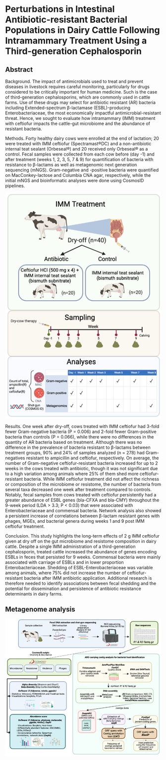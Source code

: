 # Perturbations in Intestinal Antibiotic-resistant Bacterial Populations in Dairy Cattle Following Intramammary Treatment Using a Third-generation Cephalosporin 

## Abstract

Background. The impact of antimicrobials used to treat and prevent diseases in livestock requires careful monitoring, particularly for drugs considered to be critically important for human medicine. Such is the case of third-generation cephalosporins, which are commonly used in cattle farms. Use of these drugs may select for antibiotic resistant (AR) bacteria including Extended-spectrum β-lactamase (ESBL)-producing Enterobacteriaceae, the most economically impactful antimicrobial-resistant threat. Hence, we sought to evaluate how intramammary (IMM) treatment with ceftiofur impacts the cattle-gut microbiome and the abundance of resistant bacteria.

Methods. Forty healthy dairy cows were enrolled at the end of lactation; 20 were treated with IMM ceftiofur (Spectramast®DC) and a non-antibiotic internal teat sealant (Orbeseal®) and 20 received only Orbeseal® as a control. Fecal samples were collected from each cow before (day -1) and after treatment (weeks 1, 2, 3, 5, 7 & 9) for quantification of bacteria with resistance to β-lactams as well as metagenomic next generation sequencing (mNGS). Gram-negative and -positive bacteria were quantified on MacConkey-lactose and Columbia CNA agar, respectively, while the initial mNGS and bioinformatic analyses were done using CosmosID pipelines.

<p align="center">
  <img src="https://github.com/karla-vasco/metagenome_cows_IMM-ceftiofur/blob/main/Study_methods.png?raw=true" />
</p>

Results. One week after dry-off, cows treated with IMM ceftiofur had 3-fold fewer Gram-negative bacteria (P = 0.006) and 2-fold fewer Gram-positive bacteria than controls (P = 0.066), while there were no differences in the quantity of AR bacteria based on treatment. Although there was no difference in the prevalence of bacteria resistant to β-lactams between treatment groups, 90% and 24% of samples analyzed (n = 278) had Gram-negatives resistant to ampicillin and ceftiofur, respectively. On average, the number of Gram-negative ceftiofur-resistant bacteria increased for up to 2 weeks in the cows treated with antibiotic, though it was not significant due to a high variation among animals where 25% of them shed more ceftiofur-resistant bacteria. While IMM ceftiofur treatment did not affect the richness or composition of the microbiome or resistome, the number of bacteria from several taxa decreased one week after treatment compared to controls. Notably, fecal samples from cows treated with ceftiofur persistently had a greater abundance of ESBL genes (bla-CFXA and bla-CMY) throughout the 9-week period (LDA > 3.3; P < 0.03) that were associated with Enterobacteriaceae and commensal bacteria. Network analysis also showed a persistent increase of correlations between β-lactam resistant genes with phages, MGEs, and bacterial genera during weeks 1 and 9 post IMM ceftiofur treatment.

Conclusion. This study highlights the long-term effects of 2 g IMM ceftiofur given at dry off on the gut microbiome and resistome composition in dairy cattle. Despite a single IMM administration of a third-generation cephalosporin, treated cattle increased the abundance of genes encoding ESBLs in feces that persisted for 9 weeks. Commensal bacteria were mainly associated with carriage of ESBLs and in lower proportion Enterobacteriaceae. Shedding of ESBL-Enterobacteriaceae was variable among animals, where 75% did not increase the number of ceftiofur-resistant bacteria after IMM antibiotic application. Additional research is therefore needed to identify associations between fecal shedding and the potential for dissemination and persistence of antibiotic resistance determinants in dairy farms.

## Metagenome analysis
![alt text](https://github.com/karla-vasco/metagenome_cows_IMM-ceftiofur/blob/main/Metagenome_analysis.png?raw=true)
